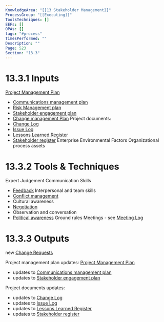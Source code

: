 ```yaml
---
KnowledgeArea: "[[13 Stakeholder Management]]"
ProcessGroup: "[[Executing]]"
ToolsTechniques: []
EEFs: []
OPAs: []
tags: "#process"
TimesPerformed: ""
Description: ""
Page: 523
Section: "13.3"
---
```

# 13.3.1 Inputs
[Project Management Plan](Project%20Management%20Plan.md)
* [Communications management plan](Communications%20management%20plan.md)
* [Risk Management plan](Risk%20Management%20plan.md)
* [Stakeholder engagement plan](Stakeholder%20engagement%20plan.md)
* [Change management Plan](Change%20management%20Plan.md)
Project documents:
* [Change Log](Change%20Log.md)
* [Issue Log](Issue%20Log.md)
* [Lessons Learned Register](Lessons%20Learned%20Register.md)
* [Stakeholder register](Stakeholder%20register.md)
Enterprise Environmental Factors
Organizational process assets
# 13.3.2 Tools & Techniques
Expert Judgement
Communication Skills
* [Feedback](Feedback.md)
Interpersonal and team skills
* [Conflict management](Conflict%20management.md)
* Cultural awareness
* [Negotiation](Negotiation.md)
* Observation and conversation
* [Political awareness](Political%20awareness.md)
Ground rules
Meetings - see [Meeting Log](Meeting%20Log.md)

# 13.3.3 Outputs
new [Change Requests](Change%20Requests.md)

Project management plan updates: [Project Management Plan](Project%20Management%20Plan.md)
* updates to [Communications management plan](Communications%20management%20plan.md)
* updates to [Stakeholder engagement plan](Stakeholder%20engagement%20plan.md)

Project documents updates:
* updates to [Change Log](Change%20Log.md)
* updates to [Issue Log](Issue%20Log.md)
* updates to [Lessons Learned Register](Lessons%20Learned%20Register.md)
* updates to [Stakeholder register](Stakeholder%20register.md)


